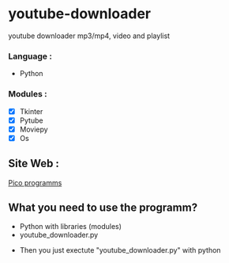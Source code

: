 # youtube-downloader
youtube downloader mp3/mp4, video and playlist
### Language : 
* Python 

### Modules :
- [x] Tkinter
- [x] Pytube
- [x] Moviepy
- [x] Os

## Site Web : 
[Pico programms](https://infinityfree.net/)

## What you need to use the programm? 
* Python with libraries (modules)
* youtube_downloader.py

- Then you just exectute "youtube_downloader.py" with python
